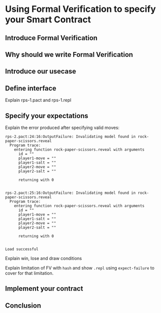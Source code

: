 # Using Formal Verification to specify your Smart Contract

## Introduce Formal Verification

## Why should we write Formal Verification

## Introduce our usecase

## Define interface

Explain rps-1.pact and rps-1.repl

## Specify your expectations

Explain the error produced after specifying valid moves:

```
rps-2.pact:24:16:OutputFailure: Invalidating model found in rock-paper-scissors.reveal
  Program trace:
    entering function rock-paper-scissors.reveal with arguments
      id = ""
      player1-move = ""
      player1-salt = ""
      player2-move = ""
      player2-salt = ""

      returning with 0


rps-2.pact:25:16:OutputFailure: Invalidating model found in rock-paper-scissors.reveal
  Program trace:
    entering function rock-paper-scissors.reveal with arguments
      id = ""
      player1-move = ""
      player1-salt = ""
      player2-move = ""
      player2-salt = ""

      returning with 0


Load successful
```

Explain win, lose and draw conditions

Explain limitation of FV with `hash` and show `.repl` using `expect-failure` to cover
for that limitation.

## Implement your contract

## Conclusion

